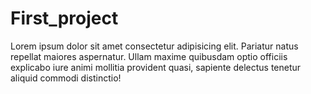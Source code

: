 # First_project
 Lorem ipsum dolor sit amet consectetur adipisicing elit. Pariatur natus repellat maiores aspernatur. Ullam maxime quibusdam optio officiis explicabo iure animi mollitia provident quasi, sapiente delectus tenetur aliquid commodi distinctio!
